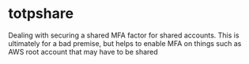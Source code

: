 # totpshare
Dealing with securing a shared MFA factor for shared accounts. This is ultimately for a bad premise, but helps to enable MFA on things such as AWS root account that may have to be shared
